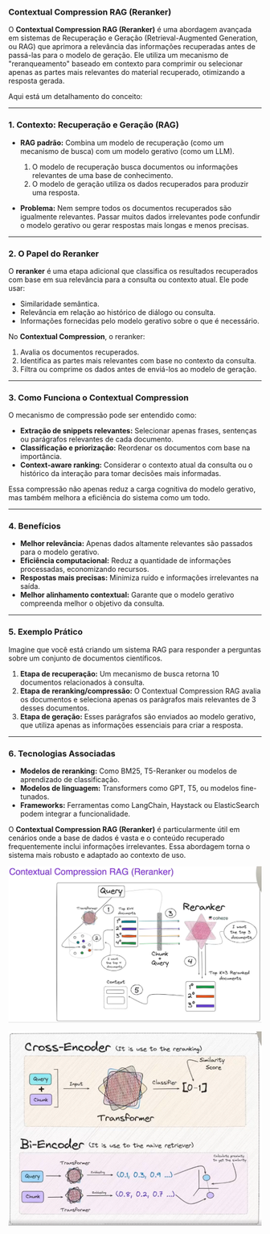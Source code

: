 ### Contextual Compression RAG (Reranker)

O **Contextual Compression RAG (Reranker)** é uma abordagem avançada em sistemas de Recuperação e Geração (Retrieval-Augmented Generation, ou RAG) que aprimora a relevância das informações recuperadas antes de passá-las para o modelo de geração. Ele utiliza um mecanismo de "reranqueamento" baseado em contexto para comprimir ou selecionar apenas as partes mais relevantes do material recuperado, otimizando a resposta gerada.

Aqui está um detalhamento do conceito:

---

### **1. Contexto: Recuperação e Geração (RAG)**
- **RAG padrão:** Combina um modelo de recuperação (como um mecanismo de busca) com um modelo gerativo (como um LLM).
  1. O modelo de recuperação busca documentos ou informações relevantes de uma base de conhecimento.
  2. O modelo de geração utiliza os dados recuperados para produzir uma resposta.
  
- **Problema:** Nem sempre todos os documentos recuperados são igualmente relevantes. Passar muitos dados irrelevantes pode confundir o modelo gerativo ou gerar respostas mais longas e menos precisas.

---

### **2. O Papel do Reranker**
O **reranker** é uma etapa adicional que classifica os resultados recuperados com base em sua relevância para a consulta ou contexto atual. Ele pode usar:
- Similaridade semântica.
- Relevância em relação ao histórico de diálogo ou consulta.
- Informações fornecidas pelo modelo gerativo sobre o que é necessário.

No **Contextual Compression**, o reranker:
1. Avalia os documentos recuperados.
2. Identifica as partes mais relevantes com base no contexto da consulta.
3. Filtra ou comprime os dados antes de enviá-los ao modelo de geração.

---

### **3. Como Funciona o Contextual Compression**
O mecanismo de compressão pode ser entendido como:
- **Extração de snippets relevantes:** Selecionar apenas frases, sentenças ou parágrafos relevantes de cada documento.
- **Classificação e priorização:** Reordenar os documentos com base na importância.
- **Context-aware ranking:** Considerar o contexto atual da consulta ou o histórico da interação para tomar decisões mais informadas.

Essa compressão não apenas reduz a carga cognitiva do modelo gerativo, mas também melhora a eficiência do sistema como um todo.

---

### **4. Benefícios**
- **Melhor relevância:** Apenas dados altamente relevantes são passados para o modelo gerativo.
- **Eficiência computacional:** Reduz a quantidade de informações processadas, economizando recursos.
- **Respostas mais precisas:** Minimiza ruído e informações irrelevantes na saída.
- **Melhor alinhamento contextual:** Garante que o modelo gerativo compreenda melhor o objetivo da consulta.

---

### **5. Exemplo Prático**
Imagine que você está criando um sistema RAG para responder a perguntas sobre um conjunto de documentos científicos.

1. **Etapa de recuperação:** Um mecanismo de busca retorna 10 documentos relacionados à consulta.
2. **Etapa de reranking/compressão:** O Contextual Compression RAG avalia os documentos e seleciona apenas os parágrafos mais relevantes de 3 desses documentos.
3. **Etapa de geração:** Esses parágrafos são enviados ao modelo gerativo, que utiliza apenas as informações essenciais para criar a resposta.

---

### **6. Tecnologias Associadas**
- **Modelos de reranking:** Como BM25, T5-Reranker ou modelos de aprendizado de classificação.
- **Modelos de linguagem:** Transformers como GPT, T5, ou modelos fine-tunados.
- **Frameworks:** Ferramentas como LangChain, Haystack ou ElasticSearch podem integrar a funcionalidade.

O **Contextual Compression RAG (Reranker)** é particularmente útil em cenários onde a base de dados é vasta e o conteúdo recuperado frequentemente inclui informações irrelevantes. Essa abordagem torna o sistema mais robusto e adaptado ao contexto de uso.

![Reranker](../../../../assets/reranker.png)

![Reranker2](../../../../assets/reranker2.png)
